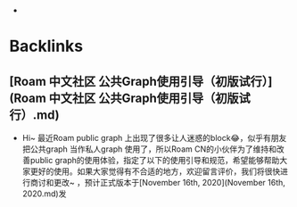 - 

# Backlinks
## [Roam 中文社区 公共Graph使用引导（初版试行）](Roam 中文社区 公共Graph使用引导（初版试行）.md)
- Hi~ 最近Roam public graph 上出现了很多让人迷惑的block😂，似乎有朋友把公共graph 当作私人graph 使用了，所以Roam CN的小伙伴为了维持和改善public graph的使用体验，指定了以下的使用引导和规范，希望能够帮助大家更好的使用。如果大家觉得有不合适的地方，欢迎留言评价，我们将很快进行商讨和更改~ ，预计正式版本于[November 16th, 2020](November 16th, 2020.md)发

